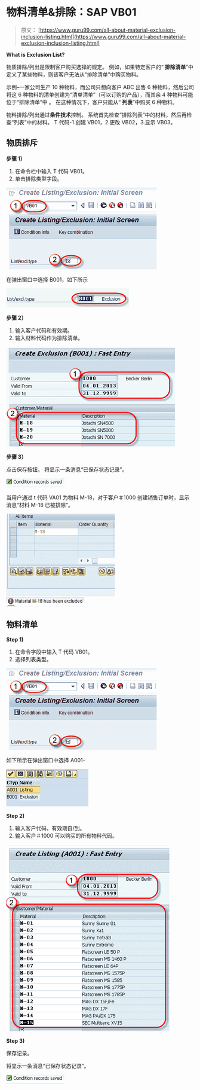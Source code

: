 # 物料清单&排除：SAP VB01

> 原文： [https://www.guru99.com/all-about-material-exclusion-inclusion-listing.html](https://www.guru99.com/all-about-material-exclusion-inclusion-listing.html)

**What is Exclusion List?**

物质排除/列出是限制客户购买选择的规定。 例如，如果特定客户的“ **排除清单**”中定义了某些物料，则该客户无法从“排除清单”中购买物料。

示例–一家公司生产 10 种物料，而公司只想向客户 ABC 出售 6 种物料，然后公司将这 6 种物料的清单创建为“清单清单”（可以订购的产品），而其余 4 种物料可能位于“排除清单”中 。 在这种情况下，客户只能从“ **列表**”中购买 6 种物料。

物料排除/列出通过**条件技术**控制。 系统首先检查“排除列表”中的材料，然后再检查“列表”中的材料。 T 代码-1.创建 VB01，2.更改 VB02，3.显示 VB03。

## 物质排斥

**步骤 1）**

1.  在命令栏中输入 T 代码 VB01。
2.  单击排除类型字段。

![Material Listing & Exclusion: SAP VB01](img/0e1b2f4a3c129ece2d534647e89f0b42.png)

在弹出窗口中选择 B001，如下所示

![Material Listing & Exclusion: SAP VB01](img/dd7c1c59f81804999b07bb82ad4c2f17.png)

**步骤 2）**

1.  输入客户代码和有效期。
2.  输入材料代码作为排除清单。

![Material Listing & Exclusion: SAP VB01](img/2349aa8abc75da97c9b8d78ff8e5403a.png)

**步骤 3）**

点击保存按钮。 将显示一条消息“已保存状态记录”。

![Material Listing & Exclusion: SAP VB01](img/54ef56cf5b4998942aaeb32a753a0ff2.png)

当用户通过 t 代码 VA01 为物料 M-18，对于客户＃1000 创建销售订单时，显示消息“材料 M-18 已被排除”。

![Material Listing & Exclusion: SAP VB01](img/507501e1b3511e81fb147dc0a888f70c.png)

## 物料清单

**Step 1)**

1.  在命令字段中输入 T 代码 VB01。
2.  选择列表类型。

![Material Listing & Exclusion: SAP VB01](img/7e7c61996b39902d9611676b5f6aaa75.png)

如下所示在弹出窗口中选择 A001-

![Material Listing & Exclusion: SAP VB01](img/c81719cd08bd4940b15a7e32c667c923.png)

**Step 2)**

1.  输入客户代码，有效期自/到。
2.  输入客户＃1000 可以购买的所有物料代码。

![Material Listing & Exclusion: SAP VB01](img/58bed4d9c201b3ddc40465e28a84df07.png)

**Step 3)**

保存记录。

将显示一条消息“已保存状态记录”。

![Material Listing & Exclusion: SAP VB01](img/f4ea45bdfb1ad0c88007dd38ee4763cf.png)